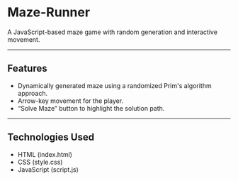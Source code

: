 # Maze-Runner

A JavaScript-based maze game with random generation and interactive movement.

---

## Features
- Dynamically generated maze using a randomized Prim's algorithm approach.
- Arrow-key movement for the player.
- “Solve Maze” button to highlight the solution path.

---

## Technologies Used
- HTML (index.html)
- CSS (style.css)
- JavaScript (script.js)
